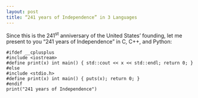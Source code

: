 ```yaml
---
layout: post
title: “241 years of Independence” in 3 Languages
---
```

Since this is the 241<sup>st</sup> anniversary of the United States’ founding, let me present to you “241 years of Independence” in C, C++, and Python:

```
#ifdef __cplusplus
#include <iostream>
#define print(x) int main() { std::cout << x << std::endl; return 0; }
#else
#include <stdio.h>
#define print(x) int main() { puts(x); return 0; }
#endif
print("241 years of Independence")
```